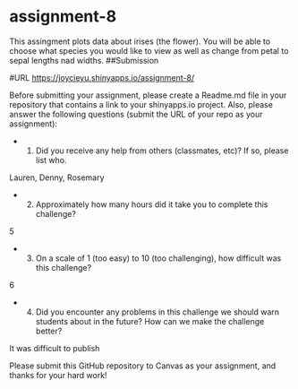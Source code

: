 # assignment-8

This assingment plots data about irises (the flower). You will be able to choose what species you would like to view as well as change from petal to sepal lengths nad widths. 
##Submission

#URL 
https://joycieyu.shinyapps.io/assignment-8/

Before submitting your assignment, please create a Readme.md file in your repository that contains a link to your shinyapps.io project. Also, please answer the following questions (submit the URL of your repo as your assignment):

- 1. Did you receive any help from others (classmates, etc)? If so, please list who.

Lauren, Denny, Rosemary

- 2. Approximately how many hours did it take you to complete this challenge?

5

- 3. On a scale of 1 (too easy) to 10 (too challenging), how difficult was this challenge?

6

- 4. Did you encounter any problems in this challenge we should warn students about in the future? How can we make the challenge better?

It was difficult to publish



Please submit this GitHub repository to Canvas as your assignment, and thanks for your hard work!